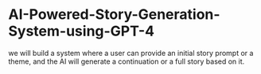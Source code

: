 # AI-Powered-Story-Generation-System-using-GPT-4
we will build a system where a user can provide an initial story prompt or a theme, and the AI will generate a continuation or a full story based on it.
